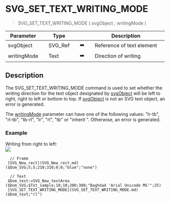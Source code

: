 <!-- SVG_SET_TEXT_WRITING_MODE ( svgObject ; writingMode )
 -> svgObject (Text)
 -> writingMode (Text)-->
# SVG_SET_TEXT_WRITING_MODE

> SVG_SET_TEXT_WRITING_MODE ( svgObject ; writingMode )

| Parameter |     | Type |     |     |     | Description |     |
| --- | --- | --- | --- | --- | --- | --- | --- |
| svgObject |     | SVG_Ref |     | ➡️ |     | Reference of text element |     |
| writingMode |     | Text |     | ➡️ |     | Direction of writing |     |

## Description

The SVG_SET_TEXT_WRITING_MODE command is used to set whether the writing direction for the text object designated by [svgObject](# "Reference of text element") will be left to right, right to left or bottom to top. If [svgObject](# "Reference of text element") is not an SVG text object, an error is generated.

The [writingMode](# "Direction of writing") parameter can have one of the following values: "lr-tb", "rl-tb", "tb-rl", "lr", "rl", "tb" or "inherit ". Otherwise, an error is generated.

### Example  

Writing from right to left:  
![](..Home.md..Home.mdpictureHome.md359263Home.mdpict359263.en.png)

```4d
  // Frame  
 [SVG_New_rect](SVG_New_rect.md) ($Dom_SVG;5;5;210;310;0;0;"blue";"none")  
   
  // Text  
 $Dom_text:=SVG_New_textArea ($Dom_SVG;$Txt_sample;10;10;200;300;"Baghdad 'Arial Unicode MS'";25)  
 [SVG_SET_TEXT_WRITING_MODE](SVG_SET_TEXT_WRITING_MODE.md) ($Dom_text;"rl")
```
